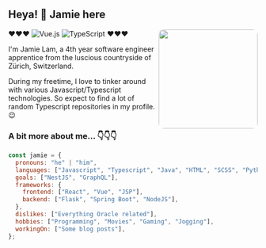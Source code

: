 <h2>Heya! 👋 Jamie here </h2>

<img align='right' src="https://media.giphy.com/media/Wr5uHgH8ii0jm/giphy.gif" width="200" style="border-radius: 10px;">

♥♥♥ ![Vue.js](https://img.shields.io/badge/vuejs-%2335495e.svg?style=for-the-badge&logo=vuedotjs&logoColor=%234FC08D) ![TypeScript](https://img.shields.io/static/v1?style=for-the-badge&message=TypeScript&color=3178C6&logo=TypeScript&logoColor=FFFFFF&label=) ♥♥♥

I'm Jamie Lam, a 4th year software engineer apprentice from the luscious countryside of Zürich, Switzerland. 

During my freetime, I love to tinker around with various Javascript/Typescript technologies. So expect to find a lot of random Typescript repositories in my profile. 😉

<h3>A bit more about me... 👇👇👇</h3>

```javascript
const jamie = {
  pronouns: "he" | "him",
  languages: ["Javascript", "Typescript", "Java", "HTML", "SCSS", "Python", "Bash", "MySQL"],
  goals: ["NestJS", "GraphQL"],
  frameworks: {
    frontend: ["React", "Vue", "JSP"],
    backend: ["Flask", "Spring Boot", "NodeJS"],
  },
  dislikes: ["Everything Oracle related"],
  hobbies: ["Programming", "Movies", "Gaming", "Jogging"],
  workingOn: ["Some blog posts"],
};

```
